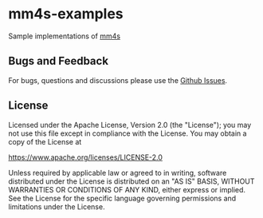 # mm4s-examples

Sample implementations of [mm4s](https://github.com/jw3/mm4s)

## Bugs and Feedback

For bugs, questions and discussions please use the [Github Issues](https://github.com/jw3/mm4s-examples/issues).

## License

Licensed under the Apache License, Version 2.0 (the "License");
you may not use this file except in compliance with the License.
You may obtain a copy of the License at

<https://www.apache.org/licenses/LICENSE-2.0>

Unless required by applicable law or agreed to in writing, software
distributed under the License is distributed on an "AS IS" BASIS,
WITHOUT WARRANTIES OR CONDITIONS OF ANY KIND, either express or implied.
See the License for the specific language governing permissions and
limitations under the License.
